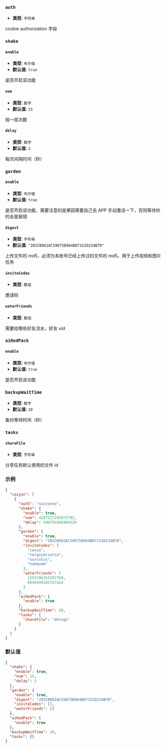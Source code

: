 ### `auth`

- **类型**: `字符串`

cookie authorization 字段

### `shake`

#### `enable`

- **类型**: `布尔值`
- **默认值**: `true`

是否开启该功能

#### `num`

- **类型**: `数字`
- **默认值**: `15`

摇一摇次数

#### `delay`

- **类型**: `数字`
- **默认值**: `2`

每次间隔时间（秒）

### `garden`

#### `enable`

- **类型**: `布尔值`
- **默认值**: `true`

是否开启该功能，需要注意的是果园需要自己去 APP 手动激活一下，否则等待你的全是报错

#### `digest`

- **类型**: `字符串`
- **默认值**: `"202CB962AC59075B964B07152D234B70"`

上传文件的 md5，必须为本账号已经上传过的文件的 md5。用于上传视频和图片任务

#### `inviteCodes`

- **类型**: `数组`

邀请码

#### `waterFriends`

- **类型**: `数组`

需要给哪些好友浇水，好友 uid

### `aiRedPack`

#### `enable`

- **类型**: `布尔值`
- **默认值**: `true`

是否开启该功能

### `backupWaitTime`

- **类型**: `数字`
- **默认值**: `20`

备份等待时间（秒）

### `tasks`

#### `shareFile`

- **类型**: `字符串`

分享任务默认使用的文件 id

### 示例

```json
{
  "caiyun": [
    {
      "auth": "sustineo",
      "shake": {
        "enable": true,
        "num": 4207517255073792,
        "delay": 590791646904320
      },
      "garden": {
        "enable": true,
        "digest": "202CB962AC59075B964B07152D234B70",
        "inviteCodes": [
          "casso",
          "tergiversatio",
          "surculus",
          "numquam"
        ],
        "waterFriends": [
          2152706353397760,
          8646499105767424
        ]
      },
      "aiRedPack": {
        "enable": true
      },
      "backupWaitTime": 20,
      "tasks": {
        "shareFile": "delego"
      }
    }
  ]
}
```

### 默认值

```json
{
  "shake": {
    "enable": true,
    "num": 15,
    "delay": 2
  },
  "garden": {
    "enable": true,
    "digest": "202CB962AC59075B964B07152D234B70",
    "inviteCodes": [],
    "waterFriends": []
  },
  "aiRedPack": {
    "enable": true
  },
  "backupWaitTime": 20,
  "tasks": {}
}
```
